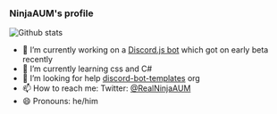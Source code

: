 ### NinjaAUM's profile


![Github stats](https://github-readme-stats.vercel.app/api?username=NinjaAUM)

- 🔭 I’m currently working on a [Discord.js bot](https://github.com/Discord-bot-templates/Example-Discord.js-bot) which got on early beta recently
- 🌱 I’m currently learning css and C#
- 🤔 I’m looking for help [discord-bot-templates](https://github.com/orgs/Discord-bot-templates) org
- 📫 How to reach me: Twitter: [@RealNinjaAUM](https://twitter.com/RealNinjaAUM)
- 😄 Pronouns: he/him
